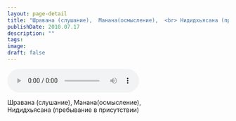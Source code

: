 ```yaml
---
layout: page-detail
title: "Шравана (слушание),  Манана(осмысление),  <br> Нидидхьясана (пребывание в присутствии)"
publishDate: 2010.07.17
description: ""
tags:
image:
draft: false
---
```


<audio title="2010.07.17 - Шравана (слушание),  Манана(осмысление),  <br> Нидидхьясана (пребывание в присутствии).mp3" src="/upload/iblock/e91/e91ab31b4bee3d5b27ad7b69e622f760.mp3" controls=""></audio>

 Шравана (слушание), Манана(осмысление),   
 Нидидхьясана (пребывание в присутствии)   

  
